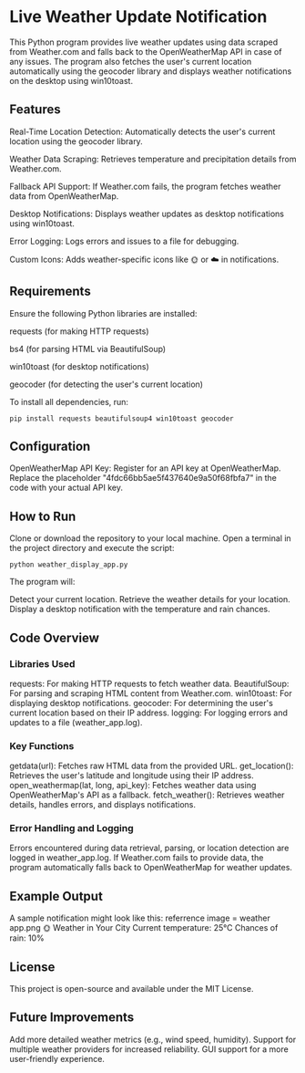 # Live Weather Update Notification
This Python program provides live weather updates using data scraped from Weather.com and falls back to the OpenWeatherMap API in case of any issues. The program also fetches the user's current location automatically using the geocoder library and displays weather notifications on the desktop using win10toast.

## Features

Real-Time Location Detection: Automatically detects the user's current location using the geocoder library.

Weather Data Scraping: Retrieves temperature and precipitation details from Weather.com.

Fallback API Support: If Weather.com fails, the program fetches weather data from OpenWeatherMap.

Desktop Notifications: Displays weather updates as desktop notifications using win10toast.

Error Logging: Logs errors and issues to a file for debugging.

Custom Icons: Adds weather-specific icons like 🌞 or ☁️ in notifications.

## Requirements

Ensure the following Python libraries are installed:

requests (for making HTTP requests)

bs4 (for parsing HTML via BeautifulSoup)

win10toast (for desktop notifications)

geocoder (for detecting the user's current location)

To install all dependencies, run:
```
pip install requests beautifulsoup4 win10toast geocoder
```

## Configuration
OpenWeatherMap API Key:
Register for an API key at OpenWeatherMap.
Replace the placeholder "4fdc66bb5ae5f437640e9a50f68fbfa7" in the code with your actual API key.

## How to Run
Clone or download the repository to your local machine.
Open a terminal in the project directory and execute the script:
```
python weather_display_app.py
```
The program will:

Detect your current location.
Retrieve the weather details for your location.
Display a desktop notification with the temperature and rain chances.

## Code Overview

### Libraries Used
requests: For making HTTP requests to fetch weather data.
BeautifulSoup: For parsing and scraping HTML content from Weather.com.
win10toast: For displaying desktop notifications.
geocoder: For determining the user's current location based on their IP address.
logging: For logging errors and updates to a file (weather_app.log).

### Key Functions
getdata(url): Fetches raw HTML data from the provided URL.
get_location(): Retrieves the user's latitude and longitude using their IP address.
open_weathermap(lat, long, api_key): Fetches weather data using OpenWeatherMap's API as a fallback.
fetch_weather(): Retrieves weather details, handles errors, and displays notifications.

### Error Handling and Logging
Errors encountered during data retrieval, parsing, or location detection are logged in weather_app.log.
If Weather.com fails to provide data, the program automatically falls back to OpenWeatherMap for weather updates.

## Example Output
A sample notification might look like this:
referrence image = weather app.png
🌞 Weather in Your City
Current temperature: 25°C
Chances of rain: 10%

## License
This project is open-source and available under the MIT License.

## Future Improvements
Add more detailed weather metrics (e.g., wind speed, humidity).
Support for multiple weather providers for increased reliability.
GUI support for a more user-friendly experience.
